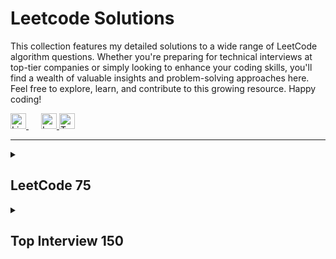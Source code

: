 # Leetcode Solutions

This collection features my detailed solutions to a wide range of LeetCode algorithm questions. Whether you're preparing for technical interviews at top-tier companies or simply looking to enhance your coding skills, you'll find a wealth of valuable insights and problem-solving approaches here. Feel free to explore, learn, and contribute to this growing resource. Happy coding!

<a href="https://www.linkedin.com/in/jordanperanginangin/" style="margin-right: 20px;">
  <img src="https://cdn2.iconfinder.com/data/icons/social-media-2285/512/1_Linkedin_unofficial_colored_svg-512.png" alt="LinkedIn" width="25" height="25">
</a>
<a href="https://leetcode.com/kapforty/">
  <img src="https://leetcode.com/static/images/LeetCode_logo_rvs.png" alt="LeetCode" width="25" height="25">
</a>
<a href="https://twitter.com/kapforty">
  <img src="https://cdn2.iconfinder.com/data/icons/social-media-2285/512/1_Twitter_colored_svg-512.png" alt="Twitter" width="25" height="25">
</a>

<hr>





<!-- LEETCODE 75 -->
<details>
<summary><h2>LeetCode 75</h2></summary>

https://leetcode.com/studyplan/leetcode-75/
#### Array / String
| # | Problem | Solution |
| :---: | --- | --- |
|1768| [Merge Strings Alternately](https://leetcode.com/problems/merge-strings-alternately/)| [python3](https://github.com/kapforty/leetcode/blob/main/python3/1768.py) |
|1071| [Greatest Common Divisor of Strings](https://leetcode.com/problems/greatest-common-divisor-of-strings/)| [python3](https://github.com/kapforty/leetcode/blob/main/python3/1071.py) |
|1431| [Kids With the Greatest Number of Candies](https://leetcode.com/problems/kids-with-the-greatest-number-of-candies/)| [python3](https://github.com/kapforty/leetcode/blob/main/python3/1431.py) |
|605| [Can Place Flowers](https://leetcode.com/problems/can-place-flowers/)| [python3](https://github.com/kapforty/leetcode/blob/main/python3/605.py) |
|345| [Reverse Vowels of a String](https://leetcode.com/problems/reverse-vowels-of-a-string/)| [python3](https://github.com/kapforty/leetcode/blob/main/python3/345.py) |
|151| [Reverse Words in a String](https://leetcode.com/problems/reverse-words-in-a-string/)| [python3](https://github.com/kapforty/leetcode/blob/main/python3/151.py) |
|238| [Product of Array Except Self](https://leetcode.com/problems/product-of-array-except-self/)| [python3](https://github.com/kapforty/leetcode/blob/main/python3/238.py) |
|334| [Increasing Triplet Subsequence](https://leetcode.com/problems/increasing-triplet-subsequence/)| [python3](https://github.com/kapforty/leetcode/blob/main/python3/334.py) |
|443| [String Compression](https://leetcode.com/problems/string-compression/)| [python3](https://github.com/kapforty/leetcode/blob/main/python3/443.py) |
#### Two Pointers
| # | Problem | Solution |
| :---: | --- | --- |
|283| [Move Zeroes](https://leetcode.com/problems/move-zeroes/)| [python3](https://github.com/kapforty/leetcode/blob/main/python3/283.py) |
|392| [Is Subsequence](https://leetcode.com/problems/is-subsequence/)| [python3](https://github.com/kapforty/leetcode/blob/main/python3/392.py) |
|11| [Container With Most Water](https://leetcode.com/problems/container-with-most-water/)| [python3](https://github.com/kapforty/leetcode/blob/main/python3/11.py) |
|1679| [Max Number of K-Sum Pairs](https://leetcode.com/problems/max-number-of-k-sum-pairs/)| [python3](https://github.com/kapforty/leetcode/blob/main/python3/1679.py) |
#### Sliding Window
| # | Problem | Solution |
| :---: | --- | --- |
|643| [Maximum Average Subarray I](https://leetcode.com/problems/maximum-average-subarray-i/)| [python3](https://github.com/kapforty/leetcode/blob/main/python3/643.py) |
|1456| [Maximum Number of Vowels in a Substring of Given Length](https://leetcode.com/problems/maximum-number-of-vowels-in-a-substring-of-given-length/)| [python3](https://github.com/kapforty/leetcode/blob/main/python3/1456.py) |
|1004| [Max Consecutive Ones III](https://leetcode.com/problems/max-consecutive-ones-iii/)| [python3](https://github.com/kapforty/leetcode/blob/main/python3/1004.py) |
|1493| [Longest Subarray of 1's After Deleting One Element](https://leetcode.com/problems/longest-subarray-of-1s-after-deleting-one-element/)| [python3](https://github.com/kapforty/leetcode/blob/main/python3/1493.py) |
#### Prefix Sum
| # | Problem | Solution |
| :---: | --- | --- |
|1732| [Find the Highest Altitude](https://leetcode.com/problems/find-the-highest-altitude/)| [python3](https://github.com/kapforty/leetcode/blob/main/python3/1732.py) |
|724| [Find Pivot Index](https://leetcode.com/problems/find-pivot-index/)| [python3](https://github.com/kapforty/leetcode/blob/main/python3/724.py) |
#### Hash Map / Set
| # | Problem | Solution |
| :---: | --- | --- |
|2215| [Find the Difference of Two Arrays](https://leetcode.com/problems/find-the-difference-of-two-arrays/)| [python3](https://github.com/kapforty/leetcode/blob/main/python3/2215.py) |
|1207| [Unique Number of Occurrences](https://leetcode.com/problems/unique-number-of-occurrences/)| [python3](https://github.com/kapforty/leetcode/blob/main/python3/1207.py) |
|1657| [Determine if Two Strings Are Close](https://leetcode.com/problems/determine-if-two-strings-are-close/)| [python3](https://github.com/kapforty/leetcode/blob/main/python3/1657.py) |
|2352| [Equal Row and Column Pairs](https://leetcode.com/problems/equal-row-and-column-pairs/)| [python3](https://github.com/kapforty/leetcode/blob/main/python3/2352.py) |
#### Stack
| # | Problem | Solution |
| :---: | --- | --- |
|2390| [Removing Stars From a String](https://leetcode.com/problems/removing-stars-from-a-string/)| [python3](https://github.com/kapforty/leetcode/blob/main/python3/2390.py) |
|735| [Asteroid Collision](https://leetcode.com/problems/asteroid-collision/)| [python3](https://github.com/kapforty/leetcode/blob/main/python3/735.py) |
|394| [Decode String](https://leetcode.com/problems/decode-string/)| [python3](https://github.com/kapforty/leetcode/blob/main/python3/394.py) |
#### Queue
| # | Problem | Solution |
| :---: | --- | --- |
|933| [Number of Recent Calls](https://leetcode.com/problems/number-of-recent-calls/)| [python3](https://github.com/kapforty/leetcode/blob/main/python3/933.py) |
|649| [Dota2 Senate](https://leetcode.com/problems/dota2-senate/)| [python3](https://github.com/kapforty/leetcode/blob/main/python3/649.py) |
#### Linked List
| # | Problem | Solution |
| :---: | --- | --- |
|2095| [Delete the Middle Node of a Linked List](https://leetcode.com/problems/delete-the-middle-node-of-a-linked-list/)| [python3](https://github.com/kapforty/leetcode/blob/main/python3/2095.py) |
|328| [Odd Even Linked List](https://leetcode.com/problems/odd-even-linked-list/)| [python3](https://github.com/kapforty/leetcode/blob/main/python3/328.py) |
|206| [Reverse Linked List](https://leetcode.com/problems/reverse-linked-list/)| [python3](https://github.com/kapforty/leetcode/blob/main/python3/206.py) |
|2130| [Maximum Twin Sum of a Linked List](https://leetcode.com/problems/maximum-twin-sum-of-a-linked-list/)| [python3](https://github.com/kapforty/leetcode/blob/main/python3/2130.py) |
#### Binary Tree - DFS
| # | Problem | Solution |
| :---: | --- | --- |
|104| [Maximum Depth of Binary Tree](https://leetcode.com/problems/maximum-depth-of-binary-tree/)| [python3](https://github.com/kapforty/leetcode/blob/main/python3/104.py) |
|872| [Leaf-Similar Trees](https://leetcode.com/problems/leaf-similar-trees/)| [python3](https://github.com/kapforty/leetcode/blob/main/python3/872.py) |
|1448| [Count Good Nodes in Binary Tree](https://leetcode.com/problems/count-good-nodes-in-binary-tree/)| [python3](https://github.com/kapforty/leetcode/blob/main/python3/1448.py) |
|437| [Path Sum III](https://leetcode.com/problems/path-sum-iii/)| [python3](https://github.com/kapforty/leetcode/blob/main/python3/437.py) |
|1372| [Longest ZigZag Path in a Binary Tree](https://leetcode.com/problems/longest-zigzag-path-in-a-binary-tree/)| [python3](https://github.com/kapforty/leetcode/blob/main/python3/1372.py) |
|236| [Lowest Common Ancestor of a Binary Tree](https://leetcode.com/problems/lowest-common-ancestor-of-a-binary-tree/)| [python3](https://github.com/kapforty/leetcode/blob/main/python3/236.py) |
#### Binary Tree - BFS
| # | Problem | Solution |
| :---: | --- | --- |
|199| [Binary Tree Right Side View](https://leetcode.com/problems/binary-tree-right-side-view/)| [python3](https://github.com/kapforty/leetcode/blob/main/python3/199.py) |
|1161| [Maximum Level Sum of a Binary Tree](https://leetcode.com/problems/maximum-level-sum-of-a-binary-tree/)| [python3](https://github.com/kapforty/leetcode/blob/main/python3/1161.py) |
#### Binary Search Tree
| # | Problem | Solution |
| :---: | --- | --- |
|700| [Search in a Binary Search Tree](https://leetcode.com/problems/search-in-a-binary-search-tree/)| [python3](https://github.com/kapforty/leetcode/blob/main/python3/700.py) |
|450| [Delete Node in a BST](https://leetcode.com/problems/delete-node-in-a-bst/)| [python3](https://github.com/kapforty/leetcode/blob/main/python3/450.py) |
#### Graphs - DFS
| # | Problem | Solution |
| :---: | --- | --- |
|841| [Keys and Rooms](https://leetcode.com/problems/keys-and-rooms/)| [python3](https://github.com/kapforty/leetcode/blob/main/python3/841.py) |
|547| [Number of Provinces](https://leetcode.com/problems/number-of-provinces/)| [python3](https://github.com/kapforty/leetcode/blob/main/python3/547.py) |
|1466| [Reorder Routes to Make All Paths Lead to the City Zero](https://leetcode.com/problems/reorder-routes-to-make-all-paths-lead-to-the-city-zero/)| [python3](https://github.com/kapforty/leetcode/blob/main/python3/1466.py) |
|399| [Evaluate Division](https://leetcode.com/problems/evaluate-division/)| [python3](https://github.com/kapforty/leetcode/blob/main/python3/399.py) |
#### Graphs - BFS
| # | Problem | Solution |
| :---: | --- | --- |
|1926| [Nearest Exit from Entrance in Maze](https://leetcode.com/problems/nearest-exit-from-entrance-in-maze/)| [python3](https://github.com/kapforty/leetcode/blob/main/python3/1926.py) |
|994| [Rotting Oranges](https://leetcode.com/problems/rotting-oranges/)| [python3](https://github.com/kapforty/leetcode/blob/main/python3/994.py) |
#### Heap / Priority Queue
| # | Problem | Solution |
| :---: | --- | --- |
|215| [Kth Largest Element in an Array](https://leetcode.com/problems/kth-largest-element-in-an-array/)| [python3](https://github.com/kapforty/leetcode/blob/main/python3/215.py) |
|2336| [Smallest Number in Infinite Set](https://leetcode.com/problems/smallest-number-in-infinite-set/)| [python3](https://github.com/kapforty/leetcode/blob/main/python3/2336.py) |
|2542| [Maximum Subsequence Score](https://leetcode.com/problems/maximum-subsequence-score/)| [python3](https://github.com/kapforty/leetcode/blob/main/python3/2542.py) |
|2462| [Total Cost to Hire K Workers](https://leetcode.com/problems/total-cost-to-hire-k-workers/)| [python3](https://github.com/kapforty/leetcode/blob/main/python3/2462.py) |
#### Binary Search
| # | Problem | Solution |
| :---: | --- | --- |
|374| [Guess Number Higher or Lower](https://leetcode.com/problems/guess-number-higher-or-lower/)| [python3](https://github.com/kapforty/leetcode/blob/main/python3/374.py) |
|2300| [Successful Pairs of Spells and Potions](https://leetcode.com/problems/successful-pairs-of-spells-and-potions/)| [python3](https://github.com/kapforty/leetcode/blob/main/python3/2300.py) |
|162| [Find Peak Element](https://leetcode.com/problems/find-peak-element/)| [python3](https://github.com/kapforty/leetcode/blob/main/python3/162.py) |
|875| [Koko Eating Bananas](https://leetcode.com/problems/koko-eating-bananas/)| [python3](https://github.com/kapforty/leetcode/blob/main/python3/875.py) |
#### Backtracking
| # | Problem | Solution |
| :---: | --- | --- |
|17| [Letter Combinations of a Phone Number](https://leetcode.com/problems/letter-combinations-of-a-phone-number/)| [python3](https://github.com/kapforty/leetcode/blob/main/python3/17.py) |
|216| [Combination Sum III](https://leetcode.com/problems/combination-sum-iii/)| [python3](https://github.com/kapforty/leetcode/blob/main/python3/216.py) |
#### DP - 1D
| # | Problem | Solution |
| :---: | --- | --- |
|1137| [N-th Tribonacci Number](https://leetcode.com/problems/n-th-tribonacci-number/)| [python3](https://github.com/kapforty/leetcode/blob/main/python3/1137.py) |
|746| [Min Cost Climbing Stairs](https://leetcode.com/problems/min-cost-climbing-stairs/)| [python3](https://github.com/kapforty/leetcode/blob/main/python3/746.py) |
|198| [House Robber](https://leetcode.com/problems/house-robber/)| [python3](https://github.com/kapforty/leetcode/blob/main/python3/198.py) |
|790| [Domino and Tromino Tiling](https://leetcode.com/problems/domino-and-tromino-tiling/)| [python3](https://github.com/kapforty/leetcode/blob/main/python3/790.py) |
#### DP - Multidimensional
| # | Problem | Solution |
| :---: | --- | --- |
|62| [Unique Paths](https://leetcode.com/problems/unique-paths/)| [python3](https://github.com/kapforty/leetcode/blob/main/python3/62.py) |
|1143| [Longest Common Subsequence](https://leetcode.com/problems/longest-common-subsequence/)| [python3](https://github.com/kapforty/leetcode/blob/main/python3/1143.py) |
|714| [Best Time to Buy and Sell Stock with Transaction Fee](https://leetcode.com/problems/best-time-to-buy-and-sell-stock-with-transaction-fee/)| [python3](https://github.com/kapforty/leetcode/blob/main/python3/714.py) |
|72| [Edit Distance](https://leetcode.com/problems/edit-distance/)| [python3](https://github.com/kapforty/leetcode/blob/main/python3/72.py) |
#### Bit Manipulation
| # | Problem | Solution |
| :---: | --- | --- |
|338| [Counting Bits](https://leetcode.com/problems/counting-bits/)| [python3](https://github.com/kapforty/leetcode/blob/main/python3/338.py) |
|136| [Single Number](https://leetcode.com/problems/single-number/)| [python3](https://github.com/kapforty/leetcode/blob/main/python3/136.py) |
|1318| [Minimum Flips to Make a OR b Equal to c](https://leetcode.com/problems/minimum-flips-to-make-a-or-b-equal-to-c/)| [python3](https://github.com/kapforty/leetcode/blob/main/python3/1318.py) |
#### Trie
| # | Problem | Solution |
| :---: | --- | --- |
|208| [Implement Trie (Prefix Tree)](https://leetcode.com/problems/implement-trie-prefix-tree/)| [python3](https://github.com/kapforty/leetcode/blob/main/python3/208.py) |
|1268| [Search Suggestions System](https://leetcode.com/problems/search-suggestions-system/)| [python3](https://github.com/kapforty/leetcode/blob/main/python3/1268.py) |
#### Intervals
| # | Problem | Solution |
| :---: | --- | --- |
|435| [Non-overlapping Intervals](https://leetcode.com/problems/non-overlapping-intervals/)| [python3](https://github.com/kapforty/leetcode/blob/main/python3/435.py) |
|452| [Minimum Number of Arrows to Burst Balloons](https://leetcode.com/problems/minimum-number-of-arrows-to-burst-balloons/)| [python3](https://github.com/kapforty/leetcode/blob/main/python3/452.py) |
#### Monotonic Stack
| # | Problem | Solution |
| :---: | --- | --- |
|739| [Daily Temperatures](https://leetcode.com/problems/daily-temperatures/)| [python3](https://github.com/kapforty/leetcode/blob/main/python3/739.py) |
|901| [Online Stock Span](https://leetcode.com/problems/online-stock-span/)| [python3](https://github.com/kapforty/leetcode/blob/main/python3/901.py) |
</details>





<!-- TOP INTERVIEW 150 -->
<details>
<summary><h2>Top Interview 150</h2></summary>

https://leetcode.com/studyplan/top-interview-150/
#### Array / String
| # | Problem | Solution |
| :---: | --- | --- |
|88| [Merge Sorted Array](https://leetcode.com/problems/merge-sorted-array/)| [python3](https://github.com/kapforty/leetcode/blob/main/python3/88.py) |
|27| [Remove Element](https://leetcode.com/problems/remove-element/)| [python3](https://github.com/kapforty/leetcode/blob/main/python3/27.py) |
|26| [Remove Duplicates from Sorted Array](https://leetcode.com/problems/remove-duplicates-from-sorted-array/)| [python3](https://github.com/kapforty/leetcode/blob/main/python3/26.py) |
|80| [Remove Duplicates from Sorted Array II](https://leetcode.com/problems/remove-duplicates-from-sorted-array-ii/)| [python3](https://github.com/kapforty/leetcode/blob/main/python3/80.py) |
|169| [Majority Element](https://leetcode.com/problems/majority-element/)| [python3](https://github.com/kapforty/leetcode/blob/main/python3/169.py) |
</details>




<!-- || []()| [python3](https://github.com/kapforty/leetcode/blob/main/python3/.py) | -->
